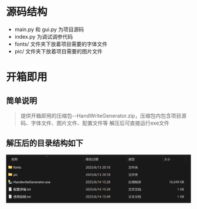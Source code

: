 # 源码结构
- main.py 和 gui.py 为项目源码
- index.py 为调试调参代码
- fonts/ 文件夹下放着项目需要的字体文件
- pic/ 文件夹下放着项目需要的图片文件

# 开箱即用
## 简单说明
> 提供开箱即用的压缩包--HandWriteGenerator.zip，压缩包内包含项目源码、字体文件、图片文件、配置文件等
解压后可直接运行exe文件
## 解压后的目录结构如下
![解压后的目录结构](image.png)